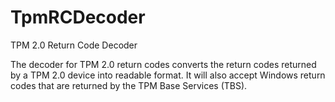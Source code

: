 # TpmRCDecoder
TPM 2.0 Return Code Decoder

The decoder for TPM 2.0 return codes converts the return codes returned by a TPM 2.0 device into readable format.
It will also accept Windows return codes that are returned by the TPM Base Services (TBS).
